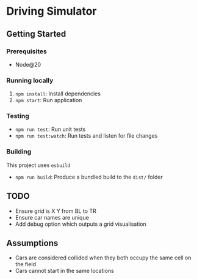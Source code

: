 # Driving Simulator

## Getting Started

### Prerequisites

- Node@20

### Running locally

1. `npm install`: Install dependencies
2. `npm start`: Run application

### Testing

- `npm run test`: Run unit tests
- `npm run test:watch`: Run tests and listen for file changes

### Building

This project uses `esbuild`

- `npm run build`: Produce a bundled build to the `dist/` folder

## TODO

- Ensure grid is X Y from BL to TR
- Ensure car names are unique
- Add debug option which outputs a grid visualisation

## Assumptions

- Cars are considered collided when they both occupy the same cell on the field
- Cars cannot start in the same locations
